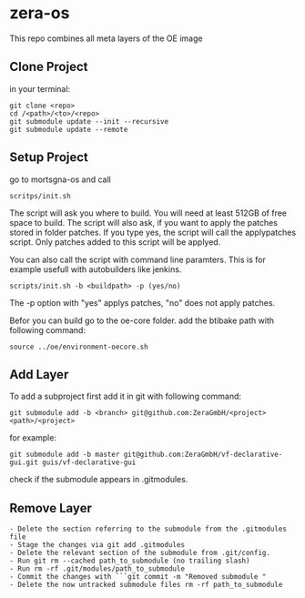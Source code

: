 # zera-os
This repo combines all meta layers of the OE image

## Clone Project

in your terminal:

```
git clone <repo> 
cd /<path>/<to>/<repo>
git submodule update --init --recursive
git submodule update --remote
```

## Setup Project

go to mortsgna-os and call 

```
scritps/init.sh
```

The script will ask you where to build. You will need at least 512GB of free space to 
build. The script will also ask, if you want to apply the patches stored in folder patches.
If you type yes, the script will call the applypatches script. Only patches added to this script will 
be applyed.

You can also call the script with command line paramters. This is for example usefull with autobuilders like jenkins.

```
scripts/init.sh -b <buildpath> -p (yes/no)
```

The -p option with "yes" applys patches, "no" does not apply patches.


Befor you can build go to the oe-core folder.
add the btibake path with following command:

```
source ../oe/environment-oecore.sh
```

## Add Layer

To add a subproject first add it in git with following command:

```
git submodule add -b <branch> git@github.com:ZeraGmbH/<project> <path>/<project>
```

for example:


```
git submodule add -b master git@github.com:ZeraGmbH/vf-declarative-gui.git guis/vf-declarative-gui
```

check if the submodule appears in .gitmodules.

## Remove Layer


    - Delete the section referring to the submodule from the .gitmodules file
    - Stage the changes via git add .gitmodules
    - Delete the relevant section of the submodule from .git/config.
    - Run git rm --cached path_to_submodule (no trailing slash)
    - Run rm -rf .git/modules/path_to_submodule
    - Commit the changes with ```git commit -m "Removed submodule "
    - Delete the now untracked submodule files rm -rf path_to_submodule





